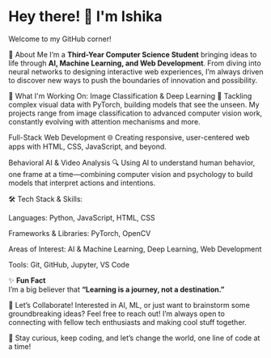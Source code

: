 
# Hey there! 👋 I'm Ishika
Welcome to my GitHub corner!

🚀 About Me
I’m a **Third-Year Computer Science Student** bringing ideas to life through **AI, Machine Learning, and Web Development**. From diving into neural networks to designing interactive web experiences, I’m always driven to discover new ways to push the boundaries of innovation and possibility.

🔭 What I'm Working On:
Image Classification & Deep Learning 🧠
Tackling complex visual data with PyTorch, building models that see the unseen. My projects range from image classification to advanced computer vision work, constantly evolving with attention mechanisms and more.

Full-Stack Web Development 🌐
Creating responsive, user-centered web apps with HTML, CSS, JavaScript, and beyond.

Behavioral AI & Video Analysis 🔍
Using AI to understand human behavior, one frame at a time—combining computer vision and psychology to build models that interpret actions and intentions.

🛠️ Tech Stack & Skills:

Languages: Python, JavaScript, HTML, CSS

Frameworks & Libraries: PyTorch, OpenCV

Areas of Interest: AI & Machine Learning, Deep Learning, Web Development

Tools: Git, GitHub, Jupyter, VS Code

✨ **Fun Fact**  
I’m a big believer that **“Learning is a journey, not a destination.”**

🤝 Let’s Collaborate!
Interested in AI, ML, or just want to brainstorm some groundbreaking ideas? Feel free to reach out! I’m always open to connecting with fellow tech enthusiasts and making cool stuff together.

🌱 Stay curious, keep coding, and let’s change the world, one line of code at a time!








<!--
**ishika-pandey/ishika-pandey** is a ✨ _special_ ✨ repository because its `README.md` (this file) appears on your GitHub profile.

Here are some ideas to get you started:

- 🔭 I’m currently working on ...
- 🌱 I’m currently learning ...
- 👯 I’m looking to collaborate on ...
- 🤔 I’m looking for help with ...
- 💬 Ask me about ...
- 📫 How to reach me: ...
- 😄 Pronouns: ...
- ⚡ Fun fact: ...
-->
